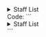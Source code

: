 <details>
<summary>Staff List</summary>
1.Chayaphol Roibang(Developer)
</details>
Code:
``` <details>
<summary>Staff List</summary>
1.Chayaphol Roibang(Developer)
</details> ```
